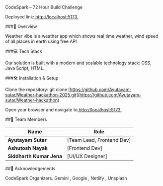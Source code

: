 CodeSpark – 72 Hour Build Challenge

Deployed link:[ http://localhost:5173.](https://weathervibe-forecast.netlify.app/weather)


###📖 Overview



Weather vibe is a weather app which shows real time weather, wind speed of all places in earth using free API

###💻 Tech Stack


Our solution is built with a modern and scalable technology stack:
 CSS, Java Script, HTML.
 
 
###🛠️ Installation & Setup


Clone the repository:
git clone [https://github.com/Ayutayam-sutar/Weather-hackathon-2025.git](https://github.com/Ayutayam-sutar/Weather-hackathon)

Open your browser and navigate to[ http://localhost:5173.](https://weathervibe-forecast.netlify.app/)

##👥 Team Members



| Name                     | Role                        |
| -----------------------  | --------------------------- |
| **Ayutayam Sutar**       | [Team Lead, Frontend Dev]   |
| **Ashutosh Nayak**       | [Frontend Dev]               |
| **Siddharth Kumar Jena** | [UI/UX Designer]            |


##🙏 Acknowledgements



CodeSpark Organizers.
Gemini , Google , Netlify , Unsplash
